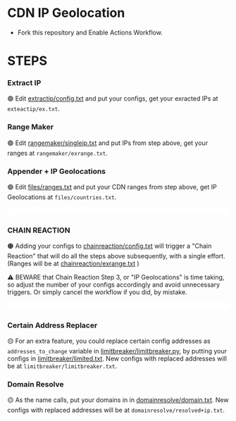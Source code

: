 # CDN IP Geolocation

* Fork this repository and Enable Actions Workflow.

# STEPS

### Extract IP
🟢 Edit [extractip/config.txt](./extractip/config.txt) and put your configs, get your exracted IPs at `exteactip/ex.txt`.

### Range Maker
🟢 Edit [rangemaker/singleip.txt](./rangemaker/singleip.txt) and put IPs from step above, get your ranges at `rangemaker/exrange.txt`.

### Appender + IP Geolocations
🟢 Edit [files/ranges.txt](./files/ranges.txt) and put your CDN ranges from step above, get IP Geolocations at `files/countries.txt`.

![0](https://raw.githubusercontent.com/Surfboardv2ray/IPGeolocation/main/.github/media/line.gif)
### CHAIN REACTION
🟠 Adding your configs to [chainreaction/config.txt](./chainreaction/config.txt) will trigger a "Chain Reaction" that will do all the steps above subsequently, with a single effort. (Ranges will be at [chainreaction/exrange.txt](./chainreaction/exrange.txt) )

⚠️ BEWARE that Chain Reaction Step 3, or "IP Geolocations" is time taking, so adjust the number of your configs accordingly and avoid unnecessary triggers. Or simply cancel the workflow if you did, by mistake.

![0](https://raw.githubusercontent.com/Surfboardv2ray/IPGeolocation/main/.github/media/line.gif)
### Certain Address Replacer
🟡 For an extra feature, you could replace certain config addresses as `addresses_to_change` variable in [limitbreaker/limitbreaker.py](./limitbreaker/limitbreaker.py), by putting your configs in [limitbreaker/limited.txt](./limitbreaker/limited.txt). New configs with replaced addresses will be at `limitbreaker/limitbreaker.txt`.

### Domain Resolve
🟡 As the name calls, put your domains in in [domainresolve/domain.txt](./domainresolve/domain.txt). New configs with replaced addresses will be at `domainresolve/resolved+ip.txt`.
